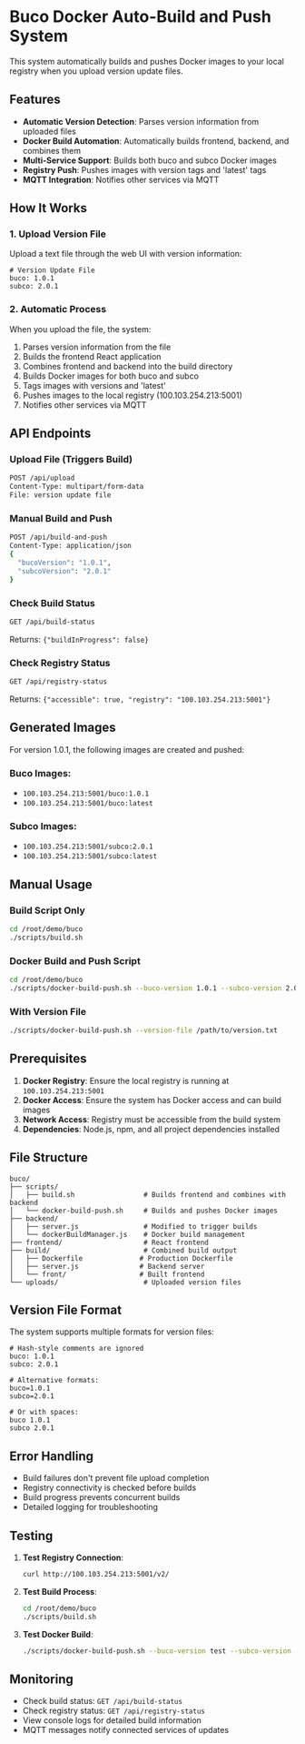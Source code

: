# Buco Docker Auto-Build and Push System

This system automatically builds and pushes Docker images to your local registry when you upload version update files.

## Features

- **Automatic Version Detection**: Parses version information from uploaded files
- **Docker Build Automation**: Automatically builds frontend, backend, and combines them
- **Multi-Service Support**: Builds both buco and subco Docker images
- **Registry Push**: Pushes images with version tags and 'latest' tags
- **MQTT Integration**: Notifies other services via MQTT

## How It Works

### 1. Upload Version File
Upload a text file through the web UI with version information:

```
# Version Update File
buco: 1.0.1
subco: 2.0.1
```

### 2. Automatic Process
When you upload the file, the system:
1. Parses version information from the file
2. Builds the frontend React application
3. Combines frontend and backend into the build directory
4. Builds Docker images for both buco and subco
5. Tags images with versions and 'latest'
6. Pushes images to the local registry (100.103.254.213:5001)
7. Notifies other services via MQTT

## API Endpoints

### Upload File (Triggers Build)
```bash
POST /api/upload
Content-Type: multipart/form-data
File: version update file
```

### Manual Build and Push
```bash
POST /api/build-and-push
Content-Type: application/json
{
  "bucoVersion": "1.0.1",
  "subcoVersion": "2.0.1"
}
```

### Check Build Status
```bash
GET /api/build-status
```
Returns: `{"buildInProgress": false}`

### Check Registry Status
```bash
GET /api/registry-status
```
Returns: `{"accessible": true, "registry": "100.103.254.213:5001"}`

## Generated Images

For version 1.0.1, the following images are created and pushed:

### Buco Images:
- `100.103.254.213:5001/buco:1.0.1`
- `100.103.254.213:5001/buco:latest`

### Subco Images:
- `100.103.254.213:5001/subco:2.0.1`
- `100.103.254.213:5001/subco:latest`

## Manual Usage

### Build Script Only
```bash
cd /root/demo/buco
./scripts/build.sh
```

### Docker Build and Push Script
```bash
cd /root/demo/buco
./scripts/docker-build-push.sh --buco-version 1.0.1 --subco-version 2.0.1
```

### With Version File
```bash
./scripts/docker-build-push.sh --version-file /path/to/version.txt
```

## Prerequisites

1. **Docker Registry**: Ensure the local registry is running at `100.103.254.213:5001`
2. **Docker Access**: Ensure the system has Docker access and can build images
3. **Network Access**: Registry must be accessible from the build system
4. **Dependencies**: Node.js, npm, and all project dependencies installed

## File Structure

```
buco/
├── scripts/
│   ├── build.sh                 # Builds frontend and combines with backend
│   └── docker-build-push.sh     # Builds and pushes Docker images
├── backend/
│   ├── server.js                # Modified to trigger builds
│   └── dockerBuildManager.js    # Docker build management
├── frontend/                    # React frontend
├── build/                       # Combined build output
│   ├── Dockerfile              # Production Dockerfile
│   ├── server.js               # Backend server
│   └── front/                  # Built frontend
└── uploads/                     # Uploaded version files
```

## Version File Format

The system supports multiple formats for version files:

```
# Hash-style comments are ignored
buco: 1.0.1
subco: 2.0.1

# Alternative formats:
buco=1.0.1
subco=2.0.1

# Or with spaces:
buco 1.0.1
subco 2.0.1
```

## Error Handling

- Build failures don't prevent file upload completion
- Registry connectivity is checked before builds
- Build progress prevents concurrent builds
- Detailed logging for troubleshooting

## Testing

1. **Test Registry Connection**:
   ```bash
   curl http://100.103.254.213:5001/v2/
   ```

2. **Test Build Process**:
   ```bash
   cd /root/demo/buco
   ./scripts/build.sh
   ```

3. **Test Docker Build**:
   ```bash
   ./scripts/docker-build-push.sh --buco-version test --subco-version test
   ```

## Monitoring

- Check build status: `GET /api/build-status`
- Check registry status: `GET /api/registry-status`
- View console logs for detailed build information
- MQTT messages notify connected services of updates